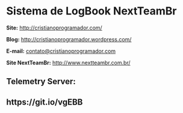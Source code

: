 
<h1>Sistema de LogBook NextTeamBr</h1>

<b>Site:</b> http://cristianoprogramador.com/

<b>Blog:</b> http://cristianoprogramador.wordpress.com/

<b>E-mail:</b> contato@cristianoprogramador.com

<b>Site NextTeamBr:</b> http://www.nextteambr.com.br/

<p> </p>
<h2>Telemetry Server:<h2> <b>https://git.io/vgEBB<b>
